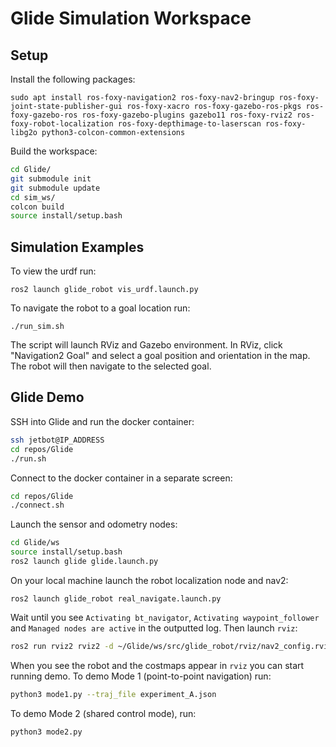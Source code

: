 # Glide Simulation Workspace

## Setup
Install the following packages:
```
sudo apt install ros-foxy-navigation2 ros-foxy-nav2-bringup ros-foxy-joint-state-publisher-gui ros-foxy-xacro ros-foxy-gazebo-ros-pkgs ros-foxy-gazebo-ros ros-foxy-gazebo-plugins gazebo11 ros-foxy-rviz2 ros-foxy-robot-localization ros-foxy-depthimage-to-laserscan ros-foxy-libg2o python3-colcon-common-extensions
```

Build the workspace:
```bash
cd Glide/
git submodule init
git submodule update
cd sim_ws/
colcon build
source install/setup.bash
```

## Simulation Examples
To view the urdf run:
```
ros2 launch glide_robot vis_urdf.launch.py
```

To navigate the robot to a goal location run:
```
./run_sim.sh
```
The script will launch RViz and Gazebo environment. In RViz, click "Navigation2 Goal" and select a goal position and orientation in the map. The robot will then navigate to the selected goal. 


## Glide Demo
SSH into Glide and run the docker container:
```bash
ssh jetbot@IP_ADDRESS
cd repos/Glide
./run.sh
```
Connect to the docker container in a separate screen:
```bash
cd repos/Glide
./connect.sh
```

Launch the sensor and odometry nodes:
```bash
cd Glide/ws
source install/setup.bash
ros2 launch glide glide.launch.py
```

On your local machine launch the robot localization node and nav2:
```
ros2 launch glide_robot real_navigate.launch.py
```
Wait until you see `Activating bt_navigator`, `Activating waypoint_follower` and `Managed nodes are active` in the outputted log. Then launch `rviz`:
```bash
ros2 run rviz2 rviz2 -d ~/Glide/ws/src/glide_robot/rviz/nav2_config.rviz
```
When you see the robot and the costmaps appear in `rviz` you can start running demo. To demo Mode 1 (point-to-point navigation) run:
```bash
python3 mode1.py --traj_file experiment_A.json
```
To demo Mode 2 (shared control mode), run:
```bash
python3 mode2.py
```